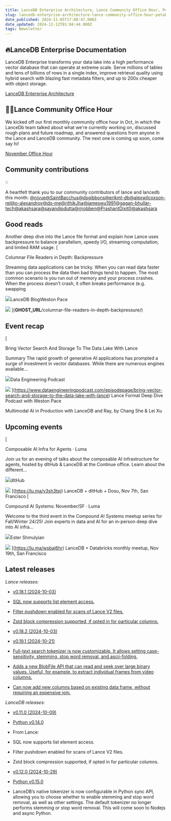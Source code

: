 ```yaml
---
title: LanceDB Enterprise Architecture, Lance Community Office Hour, Petabyte Scale Multimodal AI
slug: lancedb-enterprise-architecture-lance-community-office-hour-petabyte-scale-multimodal-ai
date_published: 2024-11-05T17:00:47.000Z
date_updated: 2024-12-12T01:04:44.000Z
tags: Newsletter
---
```


## 🔥LanceDB Enterprise Documentation

LanceDB Enterprise transforms your data lake into a high performance vector database that can operate at extreme scale. Serve millions of tables and tens of billions of rows in a single index, improve retrieval quality using hybrid search with blazing fast metadata filters, and up to 200x cheaper with object storage.

[LanceDB Enterprise Architecture](https://docs.lancedb.com/enterprise/architecture/architecture)

## 👩‍💻Lance Community Office Hour 

We kicked off our first monthly community office hour in Oct, in which the LanceDb team talked about what we're currently working on, discussed rough plans and future roadmap, and answered questions from anyone in the Lance and LanceDB community. The next one is coming up soon, come say hi! 

[November Office Hour](https://lu.ma/xsww4yz2)

## Community contributions

💡

A heartfelt thank you to our community contributors of lance and lancedb this month: [@niyue](https://github.com/niyue)[@SaintBacchus](https://github.com/SaintBacchus)[@dsgibbons](https://github.com/dsgibbons)[@erikml-db](https://github.com/erikml-db)[@alexwilcoxson-rel](https://github.com/alexwilcoxson-rel)[@o-alexandrov](https://github.com/o-alexandrov)[@do-me](https://github.com/do-me)[@rithikJha](https://github.com/rithikJha)[@jameswu1991](https://github.com/jameswu1991)[@gagan-bhullar-tech](https://github.com/gagan-bhullar-tech)[@akashsara](https://github.com/akashsara)[@sayandipdutta](https://github.com/sayandipdutta)[@rjrobben](https://github.com/rjrobben)[@PrashantDixit0](https://github.com/PrashantDixit0)[@akashsara](https://github.com/akashsara)

## Good reads

Another deep dive into the Lance file format and explain how Lance uses backpressure to balance parallelism, speedy I/O, streaming computation, and limited RAM usage.
[

Columnar File Readers in Depth: Backpressure

Streaming data applications can be tricky. When you can read data faster than you can process the data then bad things tend to happen. The most common scenario is you run out of memory and your process crashes. When the process doesn’t crash, it often breaks performance (e.g. swapping

![](__GHOST_URL__/content/images/size/w256h256/2024/04/lancedb-symbol--1-.png)LanceDB BlogWeston Pace

![](__GHOST_URL__/content/images/size/w1200/2024/09/Designer-4-.jpeg)
](__GHOST_URL__/columnar-file-readers-in-depth-backpressure/)
## Event recap
[

Bring Vector Search And Storage To The Data Lake With Lance

Summary
The rapid growth of generative AI applications has prompted a surge of investment in vector databases. While there are numerous engines available…

![](https://www.dataengineeringpodcast.com/apple-touch-icon.png)Data Engineering Podcast

![](https://assets.podhome.fm/f6ff0caa-931b-4c08-bfdd-08dc7f5cd336/638557928872209534cover.jpg?1271615768)
](https://www.dataengineeringpodcast.com/episodepage/bring-vector-search-and-storage-to-the-data-lake-with-lance)
Lance Format Deep Dive Podcast with Weston Pace

Multimodal AI in Production with LanceDB and Ray, by Chang She & Lei Xu

## Upcoming events
[

Composable AI Infra for Agents · Luma

Join us for an evening of talks about the composable AI infrastructure for agents, hosted by dltHub & LanceDB at the Continue office. Learn about the different…

![](https://lu.ma/apple-touch-icon.png)dltHub

![](https://social-images.lu.ma/cdn-cgi/image/format=auto,fit=cover,dpr=1,background=white,quality=75,width=800,height=419/api/event-one?calendar_avatar=https%3A%2F%2Fcdn.lu.ma%2Favatars-default%2Fcommunity_avatar_3.png&amp;calendar_name&amp;color0=%23a4a1a4&amp;color1=%23c1d39c&amp;color2=%230c2227&amp;color3=%23cef355&amp;host_avatar=https%3A%2F%2Fimages.lumacdn.com%2Favatars%2Fc1%2F429c08b5-d3e4-47ac-9358-6c0177fb7c0d&amp;host_name=dltHub&amp;img=https%3A%2F%2Fimages.lumacdn.com%2Fgallery-images%2Fuf%2Fe3669461-2913-4b97-b00a-babcdbb5f5af&amp;name=Composable%20AI%20Infra%20for%20Agents)
](https://lu.ma/y3sh3tpj)
LanceDB + dltHub + Dosu, Nov 7th, San Francisco
[

Compound AI Systems: November/SF · Luma

Welcome to the third event in the Compound AI Systems meetup series for Fall/Winter 24/25!
Join experts in data and AI for an in-person deep dive into AI infra…

![](https://lu.ma/apple-touch-icon.png)Ester Shmulyian

![](https://social-images.lu.ma/cdn-cgi/image/format=auto,fit=cover,dpr=1,background=white,quality=75,width=800,height=419/api/event-one?calendar_avatar=https%3A%2F%2Fcdn.lu.ma%2Favatars-default%2Fcommunity_avatar_5.png&amp;calendar_name=Compound%20AI%20Systems&amp;color0=%23242323&amp;color1=%236e7272&amp;color2=%23414343&amp;color3=%23f3f3f3&amp;host_avatar=https%3A%2F%2Fcdn.lu.ma%2Favatars-default%2Favatar_15.png&amp;host_name=Ester%20Shmulyian&amp;img=https%3A%2F%2Fimages.lumacdn.com%2Fgallery-images%2F87%2F247532fb-2a79-4de4-91b1-752855f5b1b8&amp;name=Compound%20AI%20Systems%3A%20November%2FSF)
](https://lu.ma/wsbaj6hr)
LanceDB + Databricks monthly meetup, Nov 19th, San Francisco

## Latest releases

*Lance releases:*

- [v0.18.1 (2024-10-03)](https://github.com/lancedb/lance/releases/tag/v0.18.1)
- [SQL now supports list element access.](https://github.com/lancedb/lance/pull/2966)
- [Filter pushdown enabled for scans of Lance V2 files.](https://github.com/lancedb/lance/pull/2913)
- [Zstd block compression supported, if opted in for particular columns.](https://github.com/lancedb/lance/pull/2878)

- [v0.18.2 (2024-10-03)](https://github.com/lancedb/lance/releases/tag/v0.18.2)
- [v0.19.1 (2024-10-21)](https://github.com/lancedb/lance/releases/tag/v0.19.1)
- [Full-text search tokenizer is now customizable. It allows setting case-sensitivity, stemming, stop word removal, and ascii-folding.](https://github.com/lancedb/lance/pull/2992)
- [Adds a new BlobFile API that can read and seek over large binary values. Useful, for example, to extract individual frames from video columns.](https://github.com/lancedb/lance/pull/2983)
- [Can now add new columns based on existing data frame, without requiring an expensive join.](https://github.com/lancedb/lance/pull/3010)

*LanceDB releases:*

- [v0.11.0 (2024-10-09)](https://github.com/lancedb/lancedb/releases/tag/v0.11.0)
- [Python v0.14.0](https://github.com/lancedb/lancedb/releases/tag/python-v0.14.0)
- From Lance:
- SQL now supports list element access.
- Filter pushdown enabled for scans of Lance V2 files.
- Zstd block compression supported, if opted in for particular columns.

- [v0.12.0 (2024-10-29)](https://github.com/lancedb/lancedb/releases/tag/v0.12.0)
- [Python v0.15.0](https://github.com/lancedb/lancedb/releases/tag/python-v0.15.0)
- LanceDB’s native tokenizer is now configurable in Python sync API, allowing you to choose whether to enable stemming and stop word removal, as well as other settings. The default tokenizer no longer performs stemming or stop word removal. This will come soon to Nodejs and async Python.
